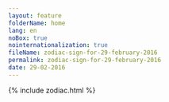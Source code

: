 ```yaml
---
layout: feature
folderName: home
lang: en
noBox: true
nointernationalization: true
fileName: zodiac-sign-for-29-february-2016
permalink: zodiac-sign-for-29-february-2016
date: 29-02-2016
---
```

{% include zodiac.html %}
